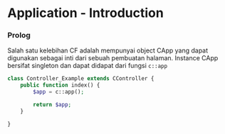 # Application - Introduction
### Prolog

Salah satu kelebihan CF adalah mempunyai object CApp yang dapat digunakan sebagai inti dari sebuah pembuatan halaman.
Instance CApp bersifat singleton dan dapat didapat dari fungsi `c::app`

```php
class Controller_Example extends CController {
    public function index() {
        $app = c::app();

        return $app;
    }

}
```
